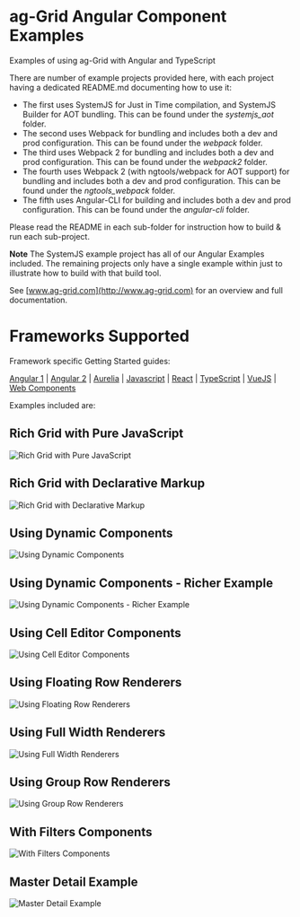 
ag-Grid Angular Component Examples
===================

Examples of using ag-Grid with Angular and TypeScript

There are number of example projects provided here, with each project having a dedicated README.md documenting how to use it:

* The first uses SystemJS for Just in Time compilation, and SystemJS Builder for AOT bundling. This can be found under the *systemjs_aot* folder.
* The second uses Webpack for bundling and includes both a dev and prod configuration. This can be found under the *webpack* folder.
* The third uses Webpack 2 for bundling and includes both a dev and prod configuration. This can be found under the *webpack2* folder.
* The fourth uses Webpack 2 (with ngtools/webpack for AOT support) for bundling and includes both a dev and prod configuration. This can be found under the *ngtools_webpack* folder.
* The fifth uses Angular-CLI for building and includes both a dev and prod configuration. This can be found under the *angular-cli* folder.

Please read the README in each sub-folder for instruction how to build & run each sub-project.

**Note** The SystemJS example project has all of our Angular Examples included. The remaining projects only have a single 
example within just to illustrate how to build with that build tool.  


See [www.ag-grid.com](http://www.ag-grid.com) for an overview and full documentation.

Frameworks Supported
====================
Framework specific Getting Started guides:

[Angular 1](https://www.ag-grid.com/best-angularjs-data-grid/) | [Angular 2](https://www.ag-grid.com/best-angular-2-data-grid/) | [Aurelia](https://www.ag-grid.com/best-aurelia-data-grid/) | [Javascript](https://www.ag-grid.com/best-javascript-data-grid/) | [React](https://www.ag-grid.com/best-react-data-grid/) | [TypeScript](https://www.ag-grid.com/ag-grid-typescript-webpack-2/) | [VueJS](https://www.ag-grid.com/best-vuejs-data-grid/) | [Web Components](https://www.ag-grid.com/best-web-component-data-grid/)

Examples included are:

## Rich Grid with Pure JavaScript
![Rich Grid with Pure JavaScript](/docs/images/rich-grid.png?raw=true "Rich Grid with Pure JavaScript")
## Rich Grid with Declarative Markup
![Rich Grid with Declarative Markup](/docs/images/declarative.png?raw=true "Rich Grid with Declarative Markup")
## Using Dynamic Components
![Using Dynamic Components](/docs/images/dynamic.png?raw=true "Using Dynamic Components")
## Using Dynamic Components - Richer Example
![Using Dynamic Components - Richer Example](/docs/images/rich-dynamic.png?raw=true "Using Dynamic Components - Richer Example")
## Using Cell Editor Components
![Using Cell Editor Components](/docs/images/editor.png?raw=true "Using Cell Editor Components")
## Using Floating Row Renderers
![Using Floating Row Renderers](/docs/images/floating-row.png?raw=true "Using Floating Row Renderers")
## Using Full Width Renderers
![Using Full Width Renderers](/docs/images/full-width.png?raw=true "Using Full Width Renderers")
## Using Group Row Renderers
![Using Group Row Renderers](/docs/images/grouped-row.png?raw=true "Using Group Row Renderers")
## With Filters Components
![With Filters Components](/docs/images/filter.png?raw=true "With Filters Components")
## Master Detail Example
![Master Detail Example](/docs/images/master-detail.png?raw=true "Master Detail Example")